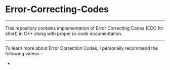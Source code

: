 # Error-Correcting-Codes

---

This repository contains implementation of Error Correcting Codes (ECC for short) in C++ along with proper in-code documentation.

---

To learn more about Error Correction Codes, I personally recommend the following videos -

-
